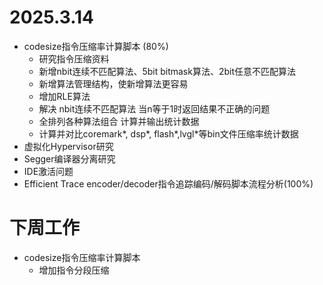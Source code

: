 # 2025.3.14
- codesize指令压缩率计算脚本 (80%)
    + 研究指令压缩资料
    + 新增nbit连续不匹配算法、5bit bitmask算法、2bit任意不匹配算法
    + 新增算法管理结构，使新增算法更容易
    + 增加RLE算法
    + 解决 nbit连续不匹配算法 当n等于1时返回结果不正确的问题
    + 全排列各种算法组合 计算并输出统计数据
    + 计算并对比coremark*, dsp*, flash*,lvgl*等bin文件压缩率统计数据
- 虚拟化Hypervisor研究
- Segger编译器分离研究
- IDE激活问题
- Efficient Trace encoder/decoder指令追踪编码/解码脚本流程分析(100%)

# 下周工作
- codesize指令压缩率计算脚本
    + 增加指令分段压缩
